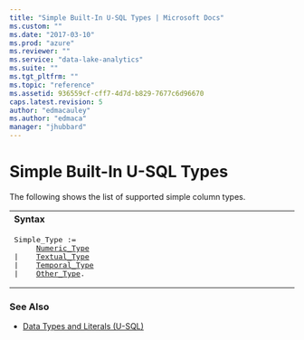 ```yaml
---
title: "Simple Built-In U-SQL Types | Microsoft Docs"
ms.custom: ""
ms.date: "2017-03-10"
ms.prod: "azure"
ms.reviewer: ""
ms.service: "data-lake-analytics"
ms.suite: ""
ms.tgt_pltfrm: ""
ms.topic: "reference"
ms.assetid: 936559cf-cff7-4d7d-b829-7677c6d96670
caps.latest.revision: 5
author: "edmacauley"
ms.author: "edmaca"
manager: "jhubbard"
---
```

# Simple Built-In U-SQL Types
The following shows the list of supported simple column types.  

<table><th align="left">Syntax</th><tr><td><pre>
Simple_Type :=                                                                                           
     <a href="numeric-types-and-literals.md">Numeric_Type</a>
|    <a href="textual-types-and-literals.md">Textual_Type</a>
|    <a href="temporal-types-and-literals.md">Temporal_Type</a>
|    <a href="other-simple-built-in-types-and-literals.md">Other_Type</a>.
</pre></td></tr></table>

### See Also  
* [Data Types and Literals (U-SQL)](../USQL/data-types-and-literals-u-sql.md)
